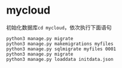 # mycloud

初始化数据库`cd mycloud`，依次执行下面语句
```shell script
python3 manage.py migrate
python3 manage.py makemigrations myfiles
python3 manage.py sqlmigrate myfiles 0001
python3 manage.py migrate
python3 manage.py loaddata initdata.json
```